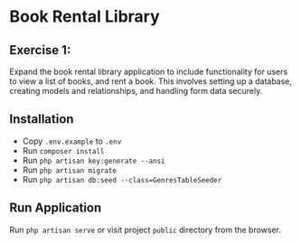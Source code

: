 #  Book Rental Library

## Exercise 1: 

Expand the book rental library application to include functionality for users to view a list of books, and rent a book. This involves setting up a database, creating models and relationships, and handling form data securely.

## Installation

- Copy `.env.example` to `.env`
- Run `composer install`
- Run `php artisan key:generate --ansi`
- Run `php artisan migrate`
- Run `php artisan db:seed --class=GenresTableSeeder`
  
## Run Application

Run `php artisan serve` or visit project `public` directory from the browser.